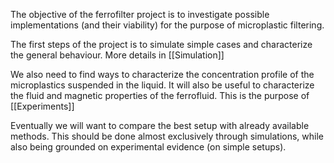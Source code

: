 
The objective of the ferrofilter project is to investigate possible implementations  (and their viability) for the purpose of microplastic filtering.

The first steps of the project is to simulate simple cases and characterize the general behaviour. More details in [[Simulation]] 

We also need to find ways to characterize the concentration profile of the microplastics suspended in the liquid. It will also be useful to characterize the fluid and magnetic properties of the ferrofluid. This is the purpose of [[Experiments]] 

Eventually we will want to compare the best setup with already available methods. This should be done almost exclusively through simulations, while also being grounded on experimental evidence (on simple setups). 

